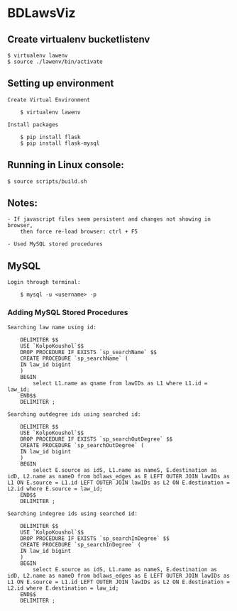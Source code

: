 # BDLawsViz

## Create virtualenv bucketlistenv

	$ virtualenv lawenv
	$ source ./lawenv/bin/activate


## Setting up environment

    Create Virtual Environment

        $ virtualenv lawenv

    Install packages

        $ pip install flask
	    $ pip install flask-mysql


## Running in Linux console:

	$ source scripts/build.sh


## Notes:

    - If javascript files seem persistent and changes not showing in browser,
        then force re-load browser: ctrl + F5

    - Used MySQL stored procedures


## MySQL

    Login through terminal:

        $ mysql -u <username> -p

### Adding MySQL Stored Procedures

    Searching law name using id:

        DELIMITER $$
        USE `KolpoKoushol`$$
        DROP PROCEDURE IF EXISTS `sp_searchName` $$
        CREATE PROCEDURE `sp_searchName` (
        IN law_id bigint
        )
        BEGIN
            select L1.name as qname from lawIDs as L1 where L1.id = law_id;
        END$$
        DELIMITER ;

    Searching outdegree ids using searched id:

        DELIMITER $$
        USE `KolpoKoushol`$$
        DROP PROCEDURE IF EXISTS `sp_searchOutDegree` $$
        CREATE PROCEDURE `sp_searchOutDegree` (
        IN law_id bigint
        )
        BEGIN
            select E.source as idS, L1.name as nameS, E.destination as idD, L2.name as nameD from bdlaws_edges as E LEFT OUTER JOIN lawIDs as L1 ON E.source = L1.id LEFT OUTER JOIN lawIDs as L2 ON E.destination = L2.id where E.source = law_id;
        END$$
        DELIMITER ;

    Searching indegree ids using searched id:

        DELIMITER $$
        USE `KolpoKoushol`$$
        DROP PROCEDURE IF EXISTS `sp_searchInDegree` $$
        CREATE PROCEDURE `sp_searchInDegree` (
        IN law_id bigint
        )
        BEGIN
            select E.source as idS, L1.name as nameS, E.destination as idD, L2.name as nameD from bdlaws_edges as E LEFT OUTER JOIN lawIDs as L1 ON E.source = L1.id LEFT OUTER JOIN lawIDs as L2 ON E.destination = L2.id where E.destination = law_id;
        END$$
        DELIMITER ;


